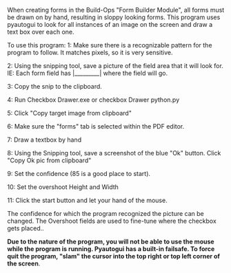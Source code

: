 When creating forms in the Build-Ops "Form Builder Module", all forms must be drawn on by hand, resulting in sloppy looking forms.
This program uses pyautogui to look for all instances of an image on the screen and draw a text box over each one. 

To use this program: 
1: Make sure there is a recognizable pattern for the program to follow. It matches pixels, so it is very sensitive.

2: Using the snipping tool, save a picture of the field area that it will look for. IE: Each form field has |_________| where the field will go.

3: Copy the snip to the clipboard.

4: Run Checkbox Drawer.exe or checkbox Drawer python.py

5: Click "Copy target image from clipboard"

6: Make sure the "forms" tab is selected within the PDF editor.

7: Draw a textbox by hand

8: Using the Snipping tool, save a screenshot of the blue "Ok" button. Click "Copy Ok pic from clipboard"

9: Set the confidence (85 is a good place to start).

10: Set the overshoot Height and Width

11: Click the start button and let your hand of the mouse.

The confidence for which the program recognized the picture can be changed.
The Overshoot fields are used to fine-tune where the checkbox gets placed..

**Due to the nature of the program, you will not be able to use the mouse while the program is running. Pyautogui has a built-in failsafe.
  To force quit the program, "slam" the cursor into the top right or top left corner of the screen**.

